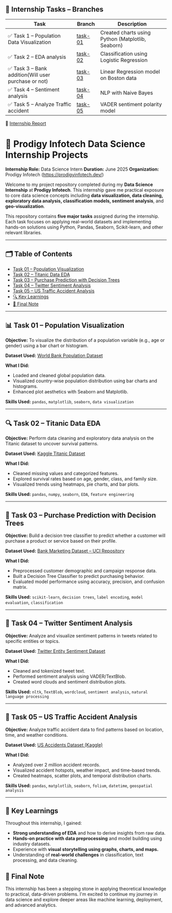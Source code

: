 ## 🚀 Internship Tasks – Branches

| Task | Branch | Description |
|------|--------|-------------|
| ✅ Task 1 – Population Data Visualization | [task-01](https://github.com/Shivangi-106/Prodigy-Infotech-Internship/tree/Prodigy_DS_01) | Created charts using Python (Matplotlib, Seaborn) |
| ✅ Task 2 – EDA analysis | [task-02](https://github.com/Shivangi-106/Prodigy-Infotech-Internship/tree/Prodigy_DS_02) | Classification using Logistic Regression |
| ✅ Task 3 – Bank addition(Will user purchase or not) | [task-03](https://github.com/Shivangi-106/Prodigy-Infotech-Internship/tree/Prodigy_DS_03) | Linear Regression model on Boston data |
| ✅ Task 4 – Sentiment analysis | [task-04](https://github.com/Shivangi-106/Prodigy-Infotech-Internship/tree/Prodigy_DS_04) | NLP with Naive Bayes |
| ✅ Task 5 – Analyze Traffic accident | [task-05](https://github.com/Shivangi-106/Prodigy-Infotech-Internship/tree/Prodigy_DS_05) | VADER sentiment polarity model |

📄 [Internship Report](internship_report.md)





# 🧠 Prodigy Infotech Data Science Internship Projects

**Internship Role:** Data Science Intern
**Duration:** June 2025 
**Organization:** Prodigy Infotech (https://prodigyinfotech.dev/)

Welcome to my project repository completed during my **Data Science Internship** at **Prodigy Infotech**. This internship gave me practical exposure to core data science concepts including **data visualization, data cleaning, exploratory data analysis, classification models, sentiment analysis**, and **geo-visualization**.

This repository contains **five major tasks** assigned during the internship. Each task focuses on applying real-world datasets and implementing hands-on solutions using Python, Pandas, Seaborn, Scikit-learn, and other relevant libraries.

---

## 🗂️ Table of Contents

* [Task 01 – Population Visualization](#task-01--population-visualization)
* [Task 02 – Titanic Data EDA](#task-02--titanic-data-eda)
* [Task 03 – Purchase Prediction with Decision Trees](#task-03--purchase-prediction-with-decision-trees)
* [Task 04 – Twitter Sentiment Analysis](#task-04--twitter-sentiment-analysis)
* [Task 05 – US Traffic Accident Analysis](#task-05--us-traffic-accident-analysis)
* [🔍 Key Learnings](#-key-learnings)
* [📌 Final Note](#-final-note)

---

## 📊 Task 01 – Population Visualization

**Objective:**
To visualize the distribution of a population variable (e.g., age or gender) using a bar chart or histogram.

**Dataset Used:**
[World Bank Population Dataset](https://data.worldbank.org/indicator/SP.POP.TOTL)

**What I Did:**

* Loaded and cleaned global population data.
* Visualized country-wise population distribution using bar charts and histograms.
* Enhanced plot aesthetics with Seaborn and Matplotlib.

**Skills Used:**
`pandas`, `matplotlib`, `seaborn`, `data visualization`

---

## 🔍 Task 02 – Titanic Data EDA

**Objective:**
Perform data cleaning and exploratory data analysis on the Titanic dataset to uncover survival patterns.

**Dataset Used:**
[Kaggle Titanic Dataset](https://www.kaggle.com/c/titanic/data)

**What I Did:**

* Cleaned missing values and categorized features.
* Explored survival rates based on age, gender, class, and family size.
* Visualized trends using heatmaps, pie charts, and bar plots.

**Skills Used:**
`pandas`, `numpy`, `seaborn`, `EDA`, `feature engineering`

---

## 🌳 Task 03 – Purchase Prediction with Decision Trees

**Objective:**
Build a decision tree classifier to predict whether a customer will purchase a product or service based on their profile.

**Dataset Used:**
[Bank Marketing Dataset – UCI Repository](https://archive.ics.uci.edu/ml/datasets/Bank+Marketing)

**What I Did:**

* Preprocessed customer demographic and campaign response data.
* Built a Decision Tree Classifier to predict purchasing behavior.
* Evaluated model performance using accuracy, precision, and confusion matrix.

**Skills Used:**
`scikit-learn`, `decision trees`, `label encoding`, `model evaluation`, `classification`

---

## 💬 Task 04 – Twitter Sentiment Analysis

**Objective:**
Analyze and visualize sentiment patterns in tweets related to specific entities or topics.

**Dataset Used:**
[Twitter Entity Sentiment Dataset](https://www.kaggle.com/datasets/jp797498e/twitter-entity-sentiment-analysis)

**What I Did:**

* Cleaned and tokenized tweet text.
* Performed sentiment analysis using VADER/TextBlob.
* Created word clouds and sentiment distribution plots.

**Skills Used:**
`nltk`, `TextBlob`, `wordcloud`, `sentiment analysis`, `natural language processing`

---

## 🚦 Task 05 – US Traffic Accident Analysis

**Objective:**
Analyze traffic accident data to find patterns based on location, time, and weather conditions.

**Dataset Used:**
[US Accidents Dataset (Kaggle)](https://www.kaggle.com/code/harshalbhamare/us-accident-eda)

**What I Did:**

* Analyzed over 2 million accident records.
* Visualized accident hotspots, weather impact, and time-based trends.
* Created heatmaps, scatter plots, and temporal distribution charts.

**Skills Used:**
`pandas`, `matplotlib`, `seaborn`, `folium`, `datetime`, `geospatial analysis`

---

## 📘 Key Learnings

Throughout this internship, I gained:

* **Strong understanding of EDA** and how to derive insights from raw data.
* **Hands-on practice with data preprocessing** and model building using industry datasets.
* Experience with **visual storytelling using graphs, charts, and maps.**
* Understanding of **real-world challenges** in classification, text processing, and data cleaning.


## 📌 Final Note

This internship has been a stepping stone in applying theoretical knowledge to practical, data-driven problems. I'm excited to continue my journey in data science and explore deeper areas like machine learning, deployment, and advanced analytics.
